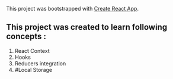 This project was bootstrapped with [Create React App](https://github.com/facebook/create-react-app).

## This project was created to learn following concepts :

1. React Context
2. Hooks
3. Reducers integration
4. #Local Storage

